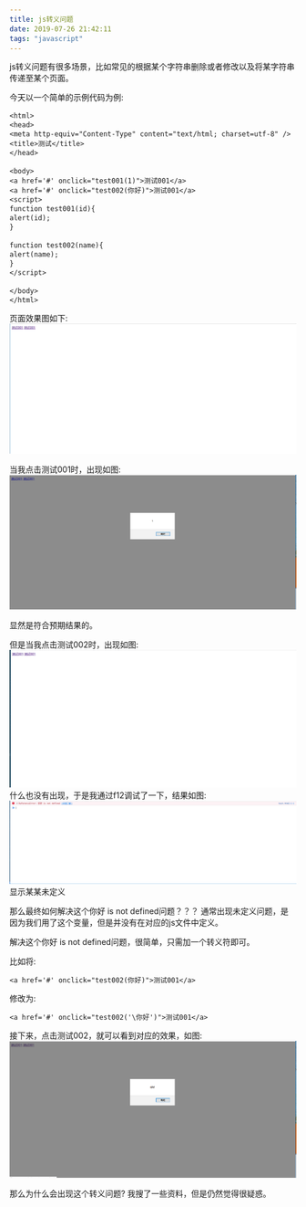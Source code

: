 ```yaml
---
title: js转义问题
date: 2019-07-26 21:42:11
tags: "javascript"
---
```


js转义问题有很多场景，比如常见的根据某个字符串删除或者修改以及将某字符串传递至某个页面。
<!--more-->
今天以一个简单的示例代码为例:
```
<html>
<head> 
<meta http-equiv="Content-Type" content="text/html; charset=utf-8" /> 
<title>测试</title> 
</head> 

<body> 
<a href='#' onclick="test001(1)">测试001</a>
<a href='#' onclick="test002(你好)">测试001</a>
<script>
function test001(id){
alert(id);
}

function test002(name){
alert(name);
}
</script>

</body> 
</html> 

```
页面效果图如下:
![图一](js转义问题/01.png)

当我点击测试001时，出现如图:
![图二](js转义问题/02.png)

显然是符合预期结果的。

但是当我点击测试002时，出现如图:
![图三](js转义问题/03.png)
什么也没有出现，于是我通过f12调试了一下，结果如图:
![图四](js转义问题/04.png)
显示某某未定义

那么最终如何解决这个你好 is not defined问题？？？
通常出现未定义问题，是因为我们用了这个变量，但是并没有在对应的js文件中定义。

解决这个你好 is not defined问题，很简单，只需加一个转义符即可。

比如将:
```
<a href='#' onclick="test002(你好)">测试001</a>

```
修改为:
```
<a href='#' onclick="test002('\你好')">测试001</a>

```
接下来，点击测试002，就可以看到对应的效果，如图:
![图五](js转义问题/05.png)

那么为什么会出现这个转义问题?
我搜了一些资料，但是仍然觉得很疑惑。
